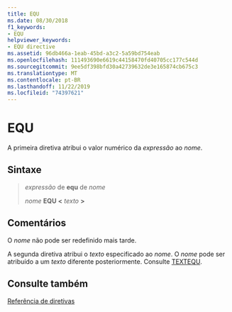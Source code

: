 ```yaml
---
title: EQU
ms.date: 08/30/2018
f1_keywords:
- EQU
helpviewer_keywords:
- EQU directive
ms.assetid: 96db466a-1eab-45bd-a3c2-5a59bd754eab
ms.openlocfilehash: 111493690e6619c44158470fd40705cc177c544d
ms.sourcegitcommit: 9ee5df398bfd30a42739632de3e165874cb675c3
ms.translationtype: MT
ms.contentlocale: pt-BR
ms.lasthandoff: 11/22/2019
ms.locfileid: "74397621"
---
```

# <a name="equ"></a>EQU

A primeira diretiva atribui o valor numérico da *expressão* ao *nome*.

## <a name="syntax"></a>Sintaxe

> *expressão* de **equ** de *nome*
>
> *nome* **EQU** __\<__ *texto* __>__

## <a name="remarks"></a>Comentários

O *nome* não pode ser redefinido mais tarde.

A segunda diretiva atribui o *texto* especificado ao *nome*. O *nome* pode ser atribuído a um *texto* diferente posteriormente. Consulte [TEXTEQU](../../assembler/masm/textequ.md).

## <a name="see-also"></a>Consulte também

[Referência de diretivas](directives-reference.md)
